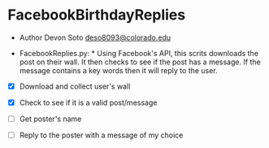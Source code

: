 # FacebookBirthdayReplies


- Author
Devon Soto
deso8093@colorado.edu


* FacebookReplies.py: * Using Facebook's API, this scrits downloads the post on their wall. It then checks to see if the post has a message. If the message contains a key words then it will reply to the user. 

- [x] Download and collect user's wall 
- [x] Check to see if it is a valid post/message
- [ ] Get poster's name 
- [ ] Reply to the poster with a message of my choice

